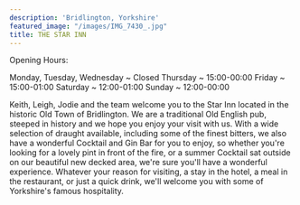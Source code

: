 ```yaml
---
description: 'Bridlington, Yorkshire'
featured_image: "/images/IMG_7430_.jpg"
title: THE STAR INN
---
```

Opening Hours:

Monday, Tuesday, Wednesday ~ Closed
Thursday ~ 15:00-00:00
Friday ~ 15:00-01:00
Saturday ~ 12:00-01:00
Sunday ~ 12:00-00:00


Keith, Leigh, Jodie and the team welcome you to the Star Inn located in the historic Old Town of Bridlington.  We are a traditional Old English pub, steeped in history and we hope you enjoy your visit with us.  With a wide selection of draught available, including some of the finest bitters, we also have a wonderful Cocktail and Gin Bar for you to enjoy, so whether you're looking for a lovely pint in front of the fire, or a summer Cocktail sat outside on our beautiful new decked area, we're sure you'll have a wonderful experience.  Whatever your reason for visiting, a stay in the hotel, a meal in the restaurant, or just a quick drink, we'll welcome you with some of Yorkshire's famous hospitality.


